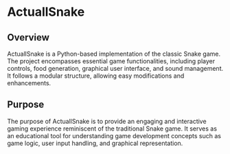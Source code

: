 # ActuallSnake
## Overview
ActuallSnake is a Python-based implementation of the classic Snake game. The project encompasses essential game functionalities, including player controls, food generation, graphical user interface, and sound management. It follows a modular structure, allowing easy modifications and enhancements.

## Purpose
The purpose of ActuallSnake is to provide an engaging and interactive gaming experience reminiscent of the traditional Snake game. It serves as an educational tool for understanding game development concepts such as game logic, user input handling, and graphical representation.